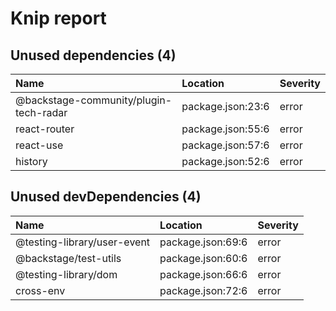 # Knip report

## Unused dependencies (4)

| Name                                   | Location          | Severity |
| :------------------------------------- | :---------------- | :------- |
| @backstage-community/plugin-tech-radar | package.json:23:6 | error    |
| react-router                           | package.json:55:6 | error    |
| react-use                              | package.json:57:6 | error    |
| history                                | package.json:52:6 | error    |

## Unused devDependencies (4)

| Name                        | Location          | Severity |
| :-------------------------- | :---------------- | :------- |
| @testing-library/user-event | package.json:69:6 | error    |
| @backstage/test-utils       | package.json:60:6 | error    |
| @testing-library/dom        | package.json:66:6 | error    |
| cross-env                   | package.json:72:6 | error    |

